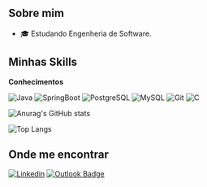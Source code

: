 
## Sobre mim

- 🎓 Estudando Engenheria de Software.

## Minhas Skills

**Conhecimentos**


![Java](https://img.shields.io/badge/Java-ED8B00?style=for-the-badge&logo=java&logoColor=white)
![SpringBoot](https://img.shields.io/badge/Spring-6DB33F?style=for-the-badge&logo=spring&logoColor=white)
![PostgreSQL](https://img.shields.io/badge/PostgreSQL-316192?style=for-the-badge&logo=postgresql&logoColor=white)
![MySQL](	https://img.shields.io/badge/MySQL-00000F?style=for-the-badge&logo=mysql&logoColor=white)
![Git](https://img.shields.io/badge/Git-E34F26?style=for-the-badge&logo=git&logoColor=white)
![C](https://img.shields.io/badge/C-00599C?style=for-the-badge&logo=c&logoColor=white)



![Anurag's GitHub stats](https://github-readme-stats.vercel.app/api?username=yurioliveira1&show_icons=true&theme=transparent)

![Top Langs](https://github-readme-stats.vercel.app/api/top-langs/?username=yurioliveira1&layout=compact&theme=transparent)

## Onde me encontrar

[![Linkedin](https://img.shields.io/badge/-YuriOliveira-blue?style=flat-square&logo=Linkedin&logoColor=white&link=https://www.linkedin.com/in/)](https://www.linkedin.com/in/yuri-oliveiras/)
[![Outlook Badge](https://img.shields.io/badge/yuri_souzaln@outlook.com-0078D4?style=flat-square&for-the-badge&logo=microsoft-outlook&logoColor=white)]()


